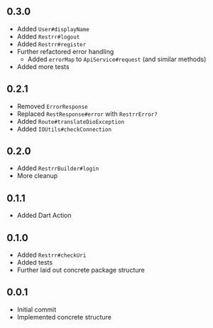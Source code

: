 ## 0.3.0
- Added `User#displayName`
- Added `Restrr#logout`
- Added `Restrr#register`
- Further refactored error handling
  - Added `errorMap` to `ApiService#request` (and similar methods)
- Added more tests

## 0.2.1
- Removed `ErrorResponse`
- Replaced `RestResponse#error` with `RestrrError?`
- Added `Route#translateDioException`
- Added `IOUtils#checkConnection`

## 0.2.0
- Added `RestrrBuilder#login`
- More cleanup

## 0.1.1
- Added Dart Action

## 0.1.0
- Added `Restrr#checkUri`
- Added tests
- Further laid out concrete package structure

## 0.0.1
- Initial commit
- Implemented concrete structure
